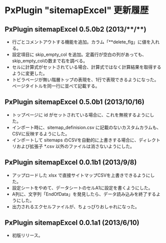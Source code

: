 
# PxPlugin "sitemapExcel" 更新履歴

## PxPlugin sitemapExcel 0.5.0b2 (2013/\*\*/\*\*)

- 行ごとコメントアウトする機能を追加。カラム「\**delete_flg」に値を入れる。
- 設定項目に skip_empty_col を追加。定義行が空白の列があっても、skip_empty_colの数まで右を調べる。
- セルに計算式がセットされている場合、計算式ではなく計算結果を取得するように変更した。
- トビラページが無い階層トップの表現を、1行で表現できるようになった。ページタイトルを同一行に並べて記載する。


## PxPlugin sitemapExcel 0.5.0b1 (2013/10/16)

- トップページに id がセットされている場合に、これを無視するようにした。
- インポート時に、sitemap_definision.csv に記載のないカスタムカラムも、CSVに反映するようにした。
- インポートして sitemaps のCSVを自動的に上書きする場合に、ディレクトリおよび拡張子 *.csv 以外のファイルは消さないようにした。


## PxPlugin sitemapExcel 0.0.1b1 (2013/9/8)

- アップロードした xlsx で直接サイトマップCSVを上書きできるようにした。
- 設定シートをやめて、データシートのセルA1に設定を書くようにした。
- A列に、文字列「EndOfData」を発見したら、データ読み込みを終了するようにした。
- 出力されるエクセルファイルが、ちょっぴりおしゃれになった。


## PxPlugin sitemapExcel 0.0.1a1 (2013/6/10)

- 初版リリース。

